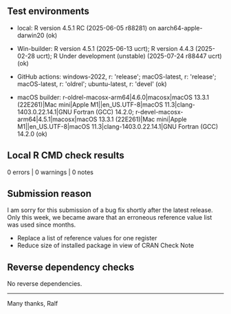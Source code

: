 ## Test environments

* local: R version 4.5.1 RC (2025-06-05 r88281) on aarch64-apple-darwin20 (ok)

* Win-builder: R version 4.5.1 (2025-06-13 ucrt); R version 4.4.3 (2025-02-28 ucrt); R Under development (unstable) (2025-07-24 r88447 ucrt) (ok)

* GitHub actions: windows-2022, r: 'release'; macOS-latest, r: 'release'; macOS-latest, r: 'oldrel'; ubuntu-latest, r: 'devel' (ok)

* macOS builder: r-oldrel-macosx-arm64|4.6.0|macosx|macOS 13.3.1 (22E261)|Mac mini|Apple M1||en_US.UTF-8|macOS 11.3|clang-1403.0.22.14.1|GNU Fortran (GCC) 14.2.0; r-devel-macosx-arm64|4.5.1|macosx|macOS 13.3.1 (22E261)|Mac mini|Apple M1||en_US.UTF-8|macOS 11.3|clang-1403.0.22.14.1|GNU Fortran (GCC) 14.2.0 (ok)

## Local R CMD check results

0 errors | 0 warnings | 0 notes


## Submission reason

I am sorry for this submission of a bug fix shortly after the latest release. 
Only this week, we became aware that an erroneous reference value list was used since months. 

- Replace a list of reference values for one register
- Reduce size of installed package in view of CRAN Check Note


## Reverse dependency checks

No reverse dependencies. 


----

Many thanks,
Ralf
